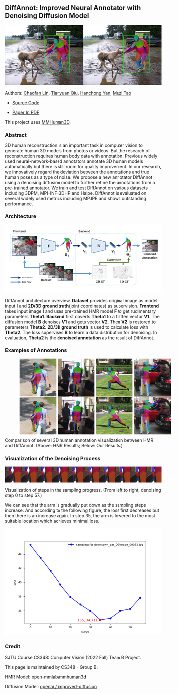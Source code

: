 ## DiffAnnot: Improved Neural Annotator with Denoising Diffusion Model

![](cover.png)

Authors: [Chaofan Lin](https://github.com/SiriusNEO), [Tianyuan Qiu](https://github.com/PaperL), [Hanchong Yan](https://github.com/brandon-yan), [Muzi Tao](https://github.com/Seanzzia)

- [Source Code](https://github.com/PaperL/Human-3D-Diffusion)

- [Paper In PDF](DiffAnnot.pdf)

This project uses [MMHuman3D](https://github.com/open-mmlab/mmhuman3d/).

### Abstract

3D human reconstruction is an important task in computer vision to generate human 3D models from photos or videos. But the research of reconstruction requires human body data with annotation.  Previous widely used neural-network-based annotators annotate 3D human models automatically but there is still room for quality improvement. In our research, we innovatively regard the deviation between the annotations and true human poses as a type of noise. We propose a new annotator DiffAnnot using a denoising diffusion model to further refine the annotations from a pre-trained annotator. We train and test DiffAnnot on various datasets including 3DPM, MPI-INF-3DHP and Halpe. DiffAnnot is evaluated on several widely used metrics including MPJPE and shows outstanding performance.

### Architecture

![](pipeline.png)

DiffAnnot architecture overview. **Dataset** provides original image as model input **I** and **2D/3D ground truth**(joint coordinates) as supervision. **Frontend** takes input image **I** and uses pre-trained HMR model **F** to get rudimentary parameters **Theta1**. **Backend** first coverts **Theta1** to a flatten vector **V1**. The diffusion model **B** denoises **V1** and gets vector **V2**. Then **V2** is restored to parameters **Theta2**. **2D/3D ground truth** is used to calculate loss with **Theta2**. The loss supervises **B** to learn a data distribution for denoising. In evaluation, **Theta2** is the **denoised annotation** as the result of DiffAnnot.

### Examples of Annotations

<img style="margin: 0px 40px;" src="mesh.jpg" width="2000"/>
Comparison of several 3D human annotation visualization between HMR and DiffAnnot. (Above: HMR Results; Below: Our Results.)

### Visualization of the Denoising Process

![](result_1.png)

Visualization of steps in the sampling progress. (From left to right, denoising step 0 to step 57.)

We can see that the arm is gradually put down as the sampling steps increase. And according to the following figure, the loss first decreases but then there is an increase again. In step 35, the arm is lowered to the most suitable location which achieves minimal loss.

![](loss_in_sampling.png)

### Credit

SJTU Course CS348: Computer Vision (2022 Fall) Team B Project.

This page is maintained by CS348 - Group B.

HMR Model: [open-mmlab/mmhuman3d](https://github.com/open-mmlab/mmhuman3d)

Diffusion Model: [openai / improved-diffusion](https://github.com/openai/improved-diffusion) 